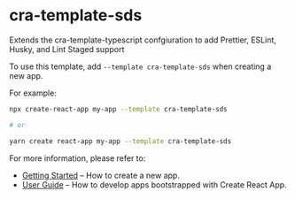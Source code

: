 # cra-template-sds

Extends the cra-template-typescript confgiuration to add Prettier, ESLint, Husky, and Lint Staged support

To use this template, add `--template cra-template-sds` when creating a new app.

For example:

```sh
npx create-react-app my-app --template cra-template-sds

# or

yarn create react-app my-app --template cra-template-sds
```

For more information, please refer to:

- [Getting Started](https://create-react-app.dev/docs/getting-started) – How to create a new app.
- [User Guide](https://create-react-app.dev) – How to develop apps bootstrapped with Create React App.
